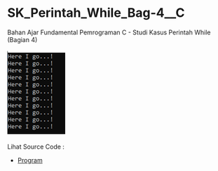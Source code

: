 # SK_Perintah_While_Bag-4__C
Bahan Ajar Fundamental Pemrograman C - Studi Kasus Perintah While (Bagian 4)<br><br>
<img src="https://github.com/RizkyKhapidsyah/SK_Perintah_While_Bag-4__C/blob/master/result/001.PNG"><br><br>
Lihat Source Code : <br>
- <a href="https://github.com/RizkyKhapidsyah/SK_Perintah_While_Bag-4__C/blob/master/Source.c">Program</a>
